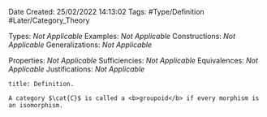 <div class="topSpace"></div>

Date Created: 25/02/2022 14:13:02
Tags: #Type/Definition #Later/Category_Theory

Types: <i>Not Applicable</i>
Examples: <i>Not Applicable</i>
Constructions: <i>Not Applicable</i>
Generalizations: <i>Not Applicable</i>

Properties: <i>Not Applicable</i>
Sufficiencies: <i>Not Applicable</i>
Equivalences: <i>Not Applicable</i>
Justifications: <i>Not Applicable</i>

``` ad-Definition
title: Definition.

A category $\cat{C}$ is called a <b>groupoid</b> if every morphism is an isomorphism.

```
